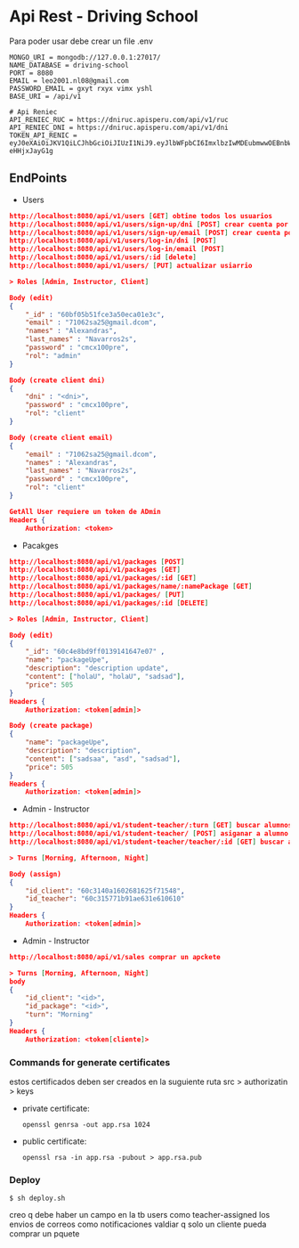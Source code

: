 # Api Rest - Driving School


Para poder usar debe crear un file .env
```.env
MONGO_URI = mongodb://127.0.0.1:27017/
NAME_DATABASE = driving-school
PORT = 8080
EMAIL = leo2001.nl08@gmail.com
PASSWORD_EMAIL = gxyt rxyx vimx yshl
BASE_URI = /api/v1

# Api Reniec
API_RENIEC_RUC = https://dniruc.apisperu.com/api/v1/ruc
API_RENIEC_DNI = https://dniruc.apisperu.com/api/v1/dni
TOKEN_API_RENIC = eyJ0eXAiOiJKV1QiLCJhbGciOiJIUzI1NiJ9.eyJlbWFpbCI6ImxlbzIwMDEubmwwOEBnbWFpbC5jb20ifQ.AmjGab5gCfOAPEBsmK75qqUNFDmxsJS-eHHjxJayG1g
```


## EndPoints
- Users
```json
http://localhost:8080/api/v1/users [GET] obtine todos los usuarios
http://localhost:8080/api/v1/users/sign-up/dni [POST] crear cuenta por dni
http://localhost:8080/api/v1/users/sign-up/email [POST] crear cuenta por email
http://localhost:8080/api/v1/users/log-in/dni [POST] 
http://localhost:8080/api/v1/users/log-in/email [POST] 
http://localhost:8080/api/v1/users/:id [delete]
http://localhost:8080/api/v1/users/ [PUT] actualizar usiarrio

> Roles [Admin, Instructor, Client]

Body (edit)
{
    "_id" : "60bf05b51fce3a50eca01e3c",
    "email" : "71062sa25@gmail.dcom",
	"names" : "Alexandras",
	"last_names" : "Navarros2s",
	"password" : "cmcx100pre",
	"rol": "admin"
}

Body (create client dni)
{
    "dni" : "<dni>",
	"password" : "cmcx100pre",
	"rol": "client"
}

Body (create client email)
{
    "email" : "71062sa25@gmail.dcom",
	"names" : "Alexandras",
	"last_names" : "Navarros2s",
	"password" : "cmcx100pre",
	"rol": "client"
}

GetAll User requiere un token de ADmin
Headers {
    Authorization: <token>
```



- Pacakges
```json
http://localhost:8080/api/v1/packages [POST]
http://localhost:8080/api/v1/packages [GET]
http://localhost:8080/api/v1/packages/:id [GET]
http://localhost:8080/api/v1/packages/name/:namePackage [GET]
http://localhost:8080/api/v1/packages/ [PUT]
http://localhost:8080/api/v1/packages/:id [DELETE]

> Roles [Admin, Instructor, Client]

Body (edit)
{
    "_id": "60c4e8bd9ff0139141647e07" ,
    "name": "packageUpe",
    "description": "description update",
    "content": ["holaU", "holaU", "sadsad"],
    "price": 505
}
Headers {
    Authorization: <token[admin]>

Body (create package)
{
    "name": "packageUpe",
    "description": "description",
    "content": ["sadsaa", "asd", "sadsad"],
    "price": 505
}
Headers {
    Authorization: <token[admin]>
```

- Admin - Instructor
```json
http://localhost:8080/api/v1/student-teacher/:turn [GET] buscar alumnos y profesores por turno
http://localhost:8080/api/v1/student-teacher/ [POST] asiganar a alumno a profesor
http://localhost:8080/api/v1/student-teacher/teacher/:id [GET] buscar alumnos de un profesor

> Turns [Morning, Afternoon, Night]

Body (assign)
{
    "id_client": "60c3140a1602681625f71548",
    "id_teacher": "60c315771b91ae631e610610"
}
Headers {
    Authorization: <token[admin]>
```

- Admin - Instructor
```json
http://localhost:8080/api/v1/sales comprar un apckete

> Turns [Morning, Afternoon, Night]
body
{
    "id_client": "<id>",
    "id_package": "<id>",
    "turn": "Morning"
}
Headers {
    Authorization: <token[cliente]>
```

### Commands for generate certificates
estos certificados deben ser creados en la suguiente ruta src > authorizatin > keys
- private certificate:
    ```shell
    openssl genrsa -out app.rsa 1024
    ```
- public certificate:
    ```shell
    openssl rsa -in app.rsa -pubout > app.rsa.pub
    ```

### Deploy
```shell
$ sh deploy.sh
```

creo q debe haber un campo en la tb users como teacher-assigned
los envios de correos como notificaciones
valdiar q solo un cliente pueda comprar un pquete